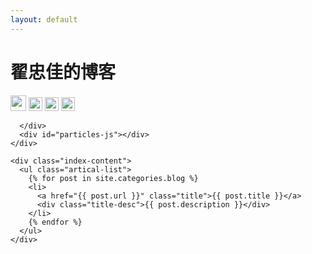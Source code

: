 ```yaml
---
layout: default
---
```


<body>
  <div class="index-wrapper">
    <div class="aside">
      <div class="info-card">
        <h1>翟忠佳的博客</h1>
        <a href="http://weibo.com/1944978350/" target="_blank"><img src="http://www.weibo.com/favicon.ico" alt="" width="25"/></a>
         <a href="http://instagram.com/rainzhai/" target="_blank"><img src="http://d36xtkk24g8jdx.cloudfront.net/bluebar/00c6602/images/ico/favicon.ico" alt="" width="22"/></a>
        <a href="https://twitter.com/imust_mr/" target="_blank"><img src="http://www.twitter.com/favicon.ico" alt="" width="22"/></a>
         <a href="https://www.douban.com/people/139902675/" target="_blank"><img src="http://www.douban.com/favicon.ico" alt="" width="22"/></a>
       
       
      </div>
      <div id="particles-js"></div>
    </div>

    <div class="index-content">
      <ul class="artical-list">
        {% for post in site.categories.blog %}
        <li>
          <a href="{{ post.url }}" class="title">{{ post.title }}</a>
          <div class="title-desc">{{ post.description }}</div>
        </li>
        {% endfor %}
      </ul>
    </div>
  </div>
</body>
